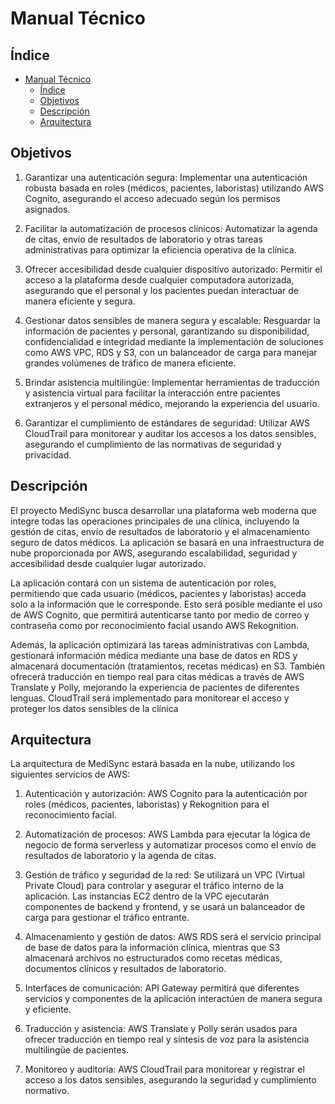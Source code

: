 # Manual Técnico

## Índice

- [Manual Técnico](#manual-técnico)
  - [Índice](#índice)
  - [Objetivos ](#objetivos-)
  - [Descripción ](#descripción-)
  - [Arquitectura ](#arquitectura-)


## Objetivos <a name="objetivos"></a>

1. Garantizar una autenticación segura: Implementar una autenticación robusta basada en roles (médicos, pacientes, laboristas) utilizando AWS Cognito, asegurando el acceso adecuado según los permisos asignados.

2. Facilitar la automatización de procesos clínicos: Automatizar la agenda de citas, envío de resultados de laboratorio y otras tareas administrativas para optimizar la eficiencia operativa de la clínica.

3. Ofrecer accesibilidad desde cualquier dispositivo autorizado: Permitir el acceso a la plataforma desde cualquier computadora autorizada, asegurando que el personal y los pacientes puedan interactuar de manera eficiente y segura.

4. Gestionar datos sensibles de manera segura y escalable: Resguardar la información de pacientes y personal, garantizando su disponibilidad, confidencialidad e integridad mediante la implementación de soluciones como AWS VPC, RDS y S3, con un balanceador de carga para manejar grandes volúmenes de tráfico de manera eficiente.

5. Brindar asistencia multilingüe: Implementar herramientas de traducción y asistencia virtual para facilitar la interacción entre pacientes extranjeros y el personal médico, mejorando la experiencia del usuario.

6. Garantizar el cumplimiento de estándares de seguridad: Utilizar AWS CloudTrail para monitorear y auditar los accesos a los datos sensibles, asegurando el cumplimiento de las normativas de seguridad y privacidad.


## Descripción <a name="descripción"></a>

El proyecto MediSync busca desarrollar una plataforma web moderna que integre todas las operaciones principales de una clínica, incluyendo la gestión de citas, envío de resultados de laboratorio y el almacenamiento seguro de datos médicos. La aplicación se basará en una infraestructura de nube proporcionada por AWS, asegurando escalabilidad, seguridad y accesibilidad desde cualquier lugar autorizado.

La aplicación contará con un sistema de autenticación por roles, permitiendo que cada usuario (médicos, pacientes y laboristas) acceda solo a la información que le corresponde. Esto será posible mediante el uso de AWS Cognito, que permitirá autenticarse tanto por medio de correo y contraseña como por reconocimiento facial usando AWS Rekognition.

Además, la aplicación optimizará las tareas administrativas con Lambda, gestionará información médica mediante una base de datos en RDS y almacenará documentación (tratamientos, recetas médicas) en S3. También ofrecerá traducción en tiempo real para citas médicas a través de AWS Translate y Polly, mejorando la experiencia de pacientes de diferentes lenguas. CloudTrail será implementado para monitorear el acceso y proteger los datos sensibles de la clínica


## Arquitectura <a name="arquitectura"></a>

La arquitectura de MediSync estará basada en la nube, utilizando los siguientes servicios de AWS:

1. Autenticación y autorización: AWS Cognito para la autenticación por roles (médicos, pacientes, laboristas) y Rekognition para el reconocimiento facial.

2. Automatización de procesos: AWS Lambda para ejecutar la lógica de negocio de forma serverless y automatizar procesos como el envío de resultados de laboratorio y la agenda de citas.

3. Gestión de tráfico y seguridad de la red: Se utilizará un VPC (Virtual Private Cloud) para controlar y asegurar el tráfico interno de la aplicación. Las instancias EC2 dentro de la VPC ejecutarán componentes de backend y frontend, y se usará un balanceador de carga para gestionar el tráfico entrante.

4. Almacenamiento y gestión de datos: AWS RDS será el servicio principal de base de datos para la información clínica, mientras que S3 almacenará archivos no estructurados como recetas médicas, documentos clínicos y resultados de laboratorio.

5. Interfaces de comunicación: API Gateway permitirá que diferentes servicios y componentes de la aplicación interactúen de manera segura y eficiente.

6. Traducción y asistencia: AWS Translate y Polly serán usados para ofrecer traducción en tiempo real y síntesis de voz para la asistencia multilingüe de pacientes.

7. Monitoreo y auditoría: AWS CloudTrail para monitorear y registrar el acceso a los datos sensibles, asegurando la seguridad y cumplimiento normativo.


